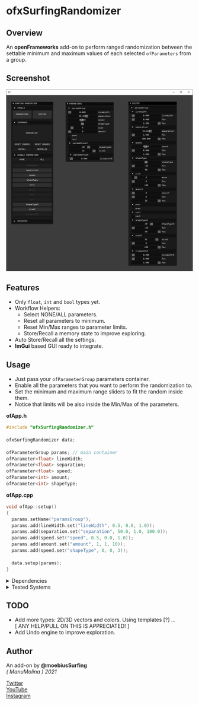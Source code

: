 # ofxSurfingRandomizer

## Overview
An **openFrameworks** add-on to perform ranged randomization between the settable minimum and maximum values of each selected ```ofParameters``` from a group.

## Screenshot 
<!-- <img src="docs/readme_images/ofxSurfingRandomizer.gif" width="80%" height="80%"> -->
<img src="readme_images/Capture.PNG">

## Features
- Only ```float```, ```int``` and ```bool``` types yet.
- Workflow Helpers:
  * Select NONE/ALL parameters.
  * Reset all parameters to minimum.
  * Reset Min/Max ranges to parameter limits.
  * Store/Recall a memory state to improve exploring.
- Auto Store/Recall all the settings.
- **ImGui** based GUI ready to integrate.

## Usage
- Just pass your ```ofParameterGroup``` parameters container.
- Enable all the parameters that you want to perform the randomization to.
- Set the minimum and maximum range sliders to fit the random inside them. 
- Notice that limits will be also inside the Min/Max of the parameters.

**ofApp.h**
```.cpp
#include "ofxSurfingRandomizer.h"

ofxSurfingRandomizer data;

ofParameterGroup params; // main container
ofParameter<float> lineWidth;
ofParameter<float> separation;
ofParameter<float> speed;
ofParameter<int> amount;
ofParameter<int> shapeType;
```

**ofApp.cpp**
```.cpp
void ofApp::setup() 
{
  params.setName("paramsGroup");
  params.add(lineWidth.set("lineWidth", 0.5, 0.0, 1.0));
  params.add(separation.set("separation", 50.0, 1.0, 100.0));
  params.add(speed.set("speed", 0.5, 0.0, 1.0));
  params.add(amount.set("amount", 1, 1, 10));
  params.add(speed.set("shapeType", 0, 0, 3));

  data.setup(params);
}
```

<details>
  <summary>Dependencies</summary>
  <p>

Clone these add-ons and include into the **OF PROJECT GENERATOR**:
* [ofxImGui](https://github.com/Daandelange/ofxImGui/tree/ofParameters-Helpers-Test)  [ FORK | BRANCH ]  
* [ofxSurfingHelpers](https://github.com/moebiussurfing/ofxSurfingHelpers)  
* [ofxWindowApp](https://github.com/moebiussurfing/ofxWindowApp)  [ Only for **example-Basic** ]  

*Thanks a lot to all these ofxAddons coders.*  
  </p>
</details>

<details>
  <summary>Tested Systems</summary>
  <p>

  - **Windows 10** / **VS 2017** / **OF ~0.11**
  </p>
</details>

## TODO
* Add more types: 2D/3D vectors and colors. Using templates [?] ...  
[ ANY HELP/PULL ON THIS IS APPRECIATED! ]  
* Add Undo engine to improve exploration.

## Author
An add-on by **@moebiusSurfing**  
*( ManuMolina ) 2021*  

[Twitter](https://twitter.com/moebiussurfing/)  
[YouTube](https://www.youtube.com/channel/UCzUw96_wjmNxyIoFXf84hQg)  
[Instagram](https://www.instagram.com/moebiussurfing/)  
